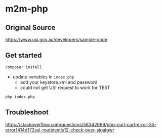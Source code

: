 # m2m-php

## Original Source
https://www.usi.gov.au/developers/sample-code

## Get started
```bash
composer install
```

- update variables in `index.php`
  - add your keystore.xml and password
  - could not get USI request to work for TEST

`php index.php`


## Troubleshoot
https://stackoverflow.com/questions/58342699/php-curl-curl-error-35-error1414d172ssl-routinestls12-check-peer-sigalgwr

